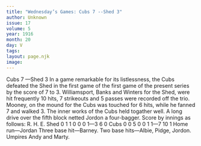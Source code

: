 ```yaml
---
title: "Wednesday’s Games: Cubs 7 --Shed 3"
author: Unknown
issue: 17
volume: 5
year: 1916
month: 20
day: V
tags:
layout: page.njk
image:
---
```

Cubs 7 —Shed 3      In a game remarkable for its listlessness, the Cubs defeated the Shed in the first game of the first game of the present series by the score of 7 to 3.   Williamsport, Banks and Winters for the Shed, were hit frequently 10 hits, 7 strikeouts and 5 passes were recorded off the trio.   Mooney, on the mound for the Cubs was touched for 6 hits, while he fanned 7 and walked 3.    The inner works of the Cubs held togather well. A long drive over the fifth block netted Jordon a four-bagger.   Score by innings as follows:   R. H. E. Shed 0 1 1 0 0 0 1—3 6 0 Cubs 0 0 5 0 0 1 1—7 10 1   Home run—Jordan   Three base hit—Barney.    Two base hits—Albie, Pidge, Jordon.   Umpires Andy and Marty.   

